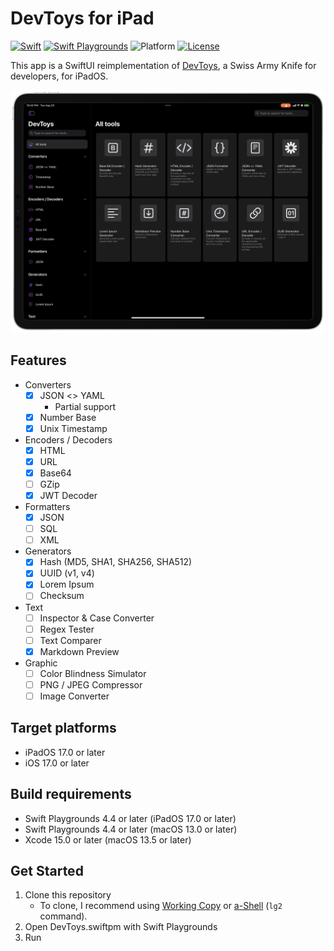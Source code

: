 # DevToys for iPad

[![Swift](https://img.shields.io/badge/Swift-5.9-orange.svg)](https://www.swift.org)
[![Swift Playgrounds](https://img.shields.io/badge/Swift%20Playgrounds-4.4-orange.svg)](https://itunes.apple.com/jp/app/swift-playgrounds/id908519492)
![Platform](https://img.shields.io/badge/platform-ipados%20%7C%20ios-lightgrey.svg)
[![License](https://img.shields.io/github/license/kkk669/DevToys.swiftpm.svg)](LICENSE.txt)

This app is a SwiftUI reimplementation of [DevToys](https://devtoys.app), a Swiss Army Knife for developers, for iPadOS.

<img src="./screenshot.png" alt="screenshot" width="640">

## Features

- Converters
  - [x] JSON <> YAML
    - Partial support
  - [x] Number Base
  - [x] Unix Timestamp
- Encoders / Decoders
  - [x] HTML
  - [x] URL
  - [x] Base64
  - [ ] GZip
  - [x] JWT Decoder
- Formatters
  - [x] JSON
  - [ ] SQL
  - [ ] XML
- Generators
  - [x] Hash (MD5, SHA1, SHA256, SHA512)
  - [x] UUID (v1, v4)
  - [x] Lorem Ipsum
  - [ ] Checksum
- Text
  - [ ] Inspector & Case Converter
  - [ ] Regex Tester
  - [ ] Text Comparer
  - [x] Markdown Preview
- Graphic
  - [ ] Color Blindness Simulator
  - [ ] PNG / JPEG Compressor
  - [ ] Image Converter

## Target platforms

- iPadOS 17.0 or later
- iOS 17.0 or later
  
## Build requirements

- Swift Playgrounds 4.4 or later (iPadOS 17.0 or later)
- Swift Playgrounds 4.4 or later (macOS 13.0 or later)
- Xcode 15.0 or later (macOS 13.5 or later)

## Get Started

1. Clone this repository
    - To clone, I recommend using [Working Copy](https://workingcopyapp.com) or [a-Shell](https://holzschu.github.io/a-Shell_iOS/) (`lg2` command).
1. Open DevToys.swiftpm with Swift Playgrounds
1. Run
